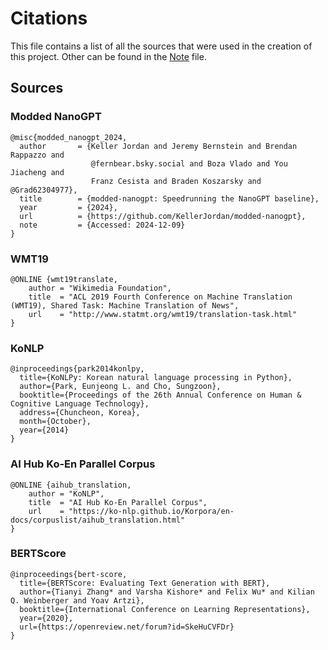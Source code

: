 # Citations

This file contains a list of all the sources that were used in the creation of this project. Other can be found in the [Note](Note.md) file.

## Sources

### Modded NanoGPT

``` text
@misc{modded_nanogpt_2024,
  author       = {Keller Jordan and Jeremy Bernstein and Brendan Rappazzo and
                  @fernbear.bsky.social and Boza Vlado and You Jiacheng and
                  Franz Cesista and Braden Koszarsky and @Grad62304977},
  title        = {modded-nanogpt: Speedrunning the NanoGPT baseline},
  year         = {2024},
  url          = {https://github.com/KellerJordan/modded-nanogpt},
  note         = {Accessed: 2024-12-09}
}
```

### WMT19

``` text
@ONLINE {wmt19translate,
    author = "Wikimedia Foundation",
    title  = "ACL 2019 Fourth Conference on Machine Translation (WMT19), Shared Task: Machine Translation of News",
    url    = "http://www.statmt.org/wmt19/translation-task.html"
}
```

### KoNLP

``` text
@inproceedings{park2014konlpy,
  title={KoNLPy: Korean natural language processing in Python},
  author={Park, Eunjeong L. and Cho, Sungzoon},
  booktitle={Proceedings of the 26th Annual Conference on Human & Cognitive Language Technology},
  address={Chuncheon, Korea},
  month={October},
  year={2014}
}
```

### AI Hub Ko-En Parallel Corpus

``` text
@ONLINE {aihub_translation,
    author = "KoNLP",
    title  = "AI Hub Ko-En Parallel Corpus",
    url    = "https://ko-nlp.github.io/Korpora/en-docs/corpuslist/aihub_translation.html"
}
```

### BERTScore

``` text
@inproceedings{bert-score,
  title={BERTScore: Evaluating Text Generation with BERT},
  author={Tianyi Zhang* and Varsha Kishore* and Felix Wu* and Kilian Q. Weinberger and Yoav Artzi},
  booktitle={International Conference on Learning Representations},
  year={2020},
  url={https://openreview.net/forum?id=SkeHuCVFDr}
}
```
